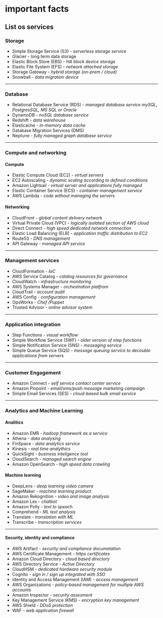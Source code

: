 # important facts

## List os services

### Storage

- Simple Storage Service (S3) - _serverless storage service_
- Glacier - long term data storage
- Elastic Block Store (EBS) - _HA block device storage_
- Elastic File System (EFS) - _network attached storage_
- Storage Gateway - _hybrid storage (on-prem / cloud)_
- Snowball - _data migration device_

---

### Database

- Relational Database Service (RDS) - _managed database service mySQL, PostgresSQL, MS SQL or Oracle_
- DynamoDB - _noSQL database service_
- Redshift - _data warehouse_
- Elasticache - _in-memory data cache_
- Database Migration Services (DMS)
- Neptune - _fully managed graph database service_

---

### Compute and networking

#### Compute

- Elastic Compute Cloud (EC2) - _virtual servers_
- EC2 Autoscaling - _dynamic scaling according to defined conditions_
- Amazon Lightsail - _virtual server and applications fully managed_
- Elastic Container Service (ECS) - _container management service_
- AWS Lambda - _code without managing the servers_

#### Networking

- CloudFront - _global content delivery network_
- Virtual Private Cloud (VPC) - _logically isolated section of AWS cloud_
- Direct Connect - _high speed dedicated network connection_
- Elastic Load Balancing (ELB) - _application traffic distribution to EC2_
- Route53 - _DNS management_
- API Gateway - _managed API service_

---

### Management services

- CloudFormation - _IaC_
- AWS Service Catalog - _catalog resources for governance_
- CloudWatch - _infrastructure monitoring_
- AWS Systems Manager - _orchestration platfrom_
- CloudTrail  - _account audit_
- AWS Config - _configuration management_
- OpsWorks - _Chef /Puppet_
- Trusted Advisor - _online advisor system_

---

### Application integration

- Step Functions - _visual workflow_
- Simple Workflow Service (SWF) - _older version of step functions_
- Simple Notification Service (SNS) - _messaging service_
- Simple Queue Service (SQS) - _message queuing service to decouble applications from servers_

---

### Customer Engagement

- Amazon Connect - _self service contact center service_
- Amazon Pinpoint - _email/sms/push message marketing campaign_
- Simple Email Services (SES) - _cloud-based bulk email service_

---

### Analytics and Machine Learning

#### Analitics

- Amazon EMR - _hadoop framework as a service_
- Athena - _data analysing_
- FinSpace - _data analytics service_
- Kinesis - _real time analythics_
- QuickSight - _business inteligence tool_
- CloudSearch - _managed search engine_
- Amazon OpenSearch - _high speed data crawling_

#### Machine learning

- DeepLens - _deep learning video camera_
- SageMaker - _machine learning product_
- Amazon Rekognition - _video and image analysis_
- Amazon Lex - _chatbot_
- Amazon Polly - _text to speach_
- Comprehend - _ML text analysis_
- Translate - _translation with ML_
- Transcribe - _transcription services_

---

#### Security, identity and compliance

- AWS Artifact - _security and compliance documetation_
- AWS Certificate Management - _https certificates_
- Amazon Cloud Directory - _cloud based directory_
- AWS Directory Service - _Active Directory_
- CloudHSM - _dedicated hardware security module_
- Cognito - _sign in / sign up integrated with SSO_
- Identity and Access Management (IAM) - _access management_
- AWS Organizations - _policy-based management for multiple AWS accounts_
- Amazon Inspector - _security assesment_
- Key Management Service (KMS) - _encryption key management_
- AWS Shield - _DDoS protection_
- WAF - _web application firewall_